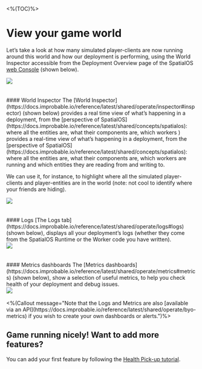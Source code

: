 <%(TOC)%>
# View your game world

Let’s take a look at how many simulated player-clients are now running around this world and how our deployment is performing, using the World Inspector accessible from the Deployment Overview page of the SpatialOS [web Console](https://console.improbable.io) (shown below).

<img src="{{assetRoot}}assets/overview-page-inspector.png" style="margin: 0 auto; display: block;" />
<br/>
<br/>
#### World Inspector
The [World Inspector](https://docs.improbable.io/reference/latest/shared/operate/inspector#inspector) (shown below) provides a real time view of what’s happening in a deployment, from the [perspective of SpatialOS](https://docs.improbable.io/reference/latest/shared/concepts/spatialos): where all the entities are, what their components are, which workers ) provides a real-time view of what’s happening in a deployment, from the [perspective of SpatialOS](https://docs.improbable.io/reference/latest/shared/concepts/spatialos): where all the entities are, what their components are, which workers are running and which entities they are reading from and writing to.

We can use it, for instance, to highlight where all the simulated player-clients and player-entities are in the world (note: not cool to identify where your friends are hiding).

<img src="{{assetRoot}}assets/inspector-simulated-player.png" style="margin: 0 auto; display: block;" />
<br/>
<br/>
#### Logs
[The Logs tab](https://docs.improbable.io/reference/latest/shared/operate/logs#logs) (shown below), displays all your deployment’s logs (whether they come from the SpatialOS Runtime or the Worker code you have written).

<img src="{{assetRoot}}assets/logs-app.png" style="margin: 0 auto; display: block;" />
<br/>
<br/>
#### Metrics dashboards
The [Metrics dashboards](https://docs.improbable.io/reference/latest/shared/operate/metrics#metrics) (shown below), show a selection of useful metrics, to help you check health of your deployment and debug issues.

<img src="{{assetRoot}}assets/metrics.png" style="margin: 0 auto; display: block;" />
<br/>
<%(Callout message="Note that the Logs and Metrics are also [available via an API](https://docs.improbable.io/reference/latest/shared/operate/byo-metrics) if you wish to create your own dashboards or alerts.")%>

## Game running nicely! Want to add more features?

You can add your first feature by following the [Health Pick-up tutorial]({{urlRoot}}/projects/fps/tutorial).



